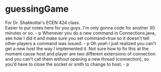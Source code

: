 # guessingGame
For Dr. Shakkottai's ECEN 424 class.  
Easier to put notes here for you guys. I'm only gonna code for another 30 minutes or so. - p
Whenever you do a new command in Connections.java, see how I did it and make sure you set command=true so it doesn't tell other players a command was issued. - p
Oh yeah I just realized you can't get a new host the way I implemented it. Not sure how to fix this at the moment cause host and player are two different extensions of connection and you can't call them without opening a new thread (connection), so you'd have to close the socket or smth to change to host. - p
